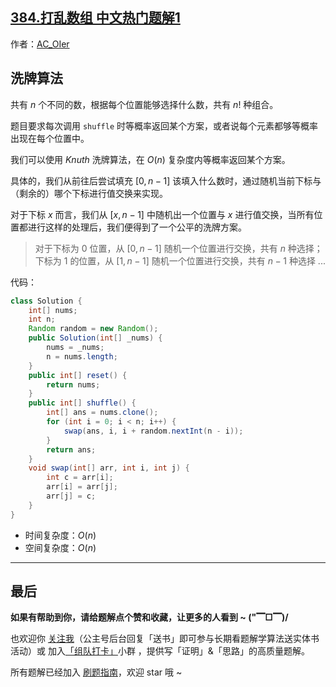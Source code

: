 ## [384.打乱数组 中文热门题解1](https://leetcode.cn/problems/shuffle-an-array/solutions/100000/gong-shui-san-xie-xi-pai-suan-fa-yun-yon-0qmy)

作者：[AC_OIer](https://leetcode.cn/u/AC_OIer)
## 洗牌算法

共有 $n$ 个不同的数，根据每个位置能够选择什么数，共有 $n!$ 种组合。

题目要求每次调用 `shuffle` 时等概率返回某个方案，或者说每个元素都够等概率出现在每个位置中。

我们可以使用 $Knuth$ 洗牌算法，在 $O(n)$ 复杂度内等概率返回某个方案。

具体的，我们从前往后尝试填充 $[0, n - 1]$ 该填入什么数时，通过随机当前下标与（剩余的）哪个下标进行值交换来实现。

对于下标 $x$ 而言，我们从 $[x, n - 1]$ 中随机出一个位置与 $x$ 进行值交换，当所有位置都进行这样的处理后，我们便得到了一个公平的洗牌方案。

> 对于下标为 $0$ 位置，从 $[0, n - 1]$ 随机一个位置进行交换，共有 $n$ 种选择；下标为 $1$ 的位置，从 $[1, n - 1]$ 随机一个位置进行交换，共有 $n - 1$ 种选择 ...

代码：
```Java []
class Solution {
    int[] nums;
    int n;
    Random random = new Random();
    public Solution(int[] _nums) {
        nums = _nums;
        n = nums.length;
    }
    public int[] reset() {
        return nums;
    }
    public int[] shuffle() {
        int[] ans = nums.clone();
        for (int i = 0; i < n; i++) {
            swap(ans, i, i + random.nextInt(n - i));
        }
        return ans;
    }
    void swap(int[] arr, int i, int j) {
        int c = arr[i];
        arr[i] = arr[j];
        arr[j] = c;
    }
}
```
* 时间复杂度：$O(n)$
* 空间复杂度：$O(n)$

---

## 最后

**如果有帮助到你，请给题解点个赞和收藏，让更多的人看到 ~ ("▔□▔)/**

也欢迎你 [关注我](https://oscimg.oschina.net/oscnet/up-19688dc1af05cf8bdea43b2a863038ab9e5.png)（公主号后台回复「送书」即可参与长期看题解学算法送实体书活动）或 加入[「组队打卡」](https://leetcode-cn.com/u/ac_oier/)小群 ，提供写「证明」&「思路」的高质量题解。

所有题解已经加入 [刷题指南](https://github.com/SharingSource/LogicStack-LeetCode/wiki)，欢迎 star 哦 ~ 